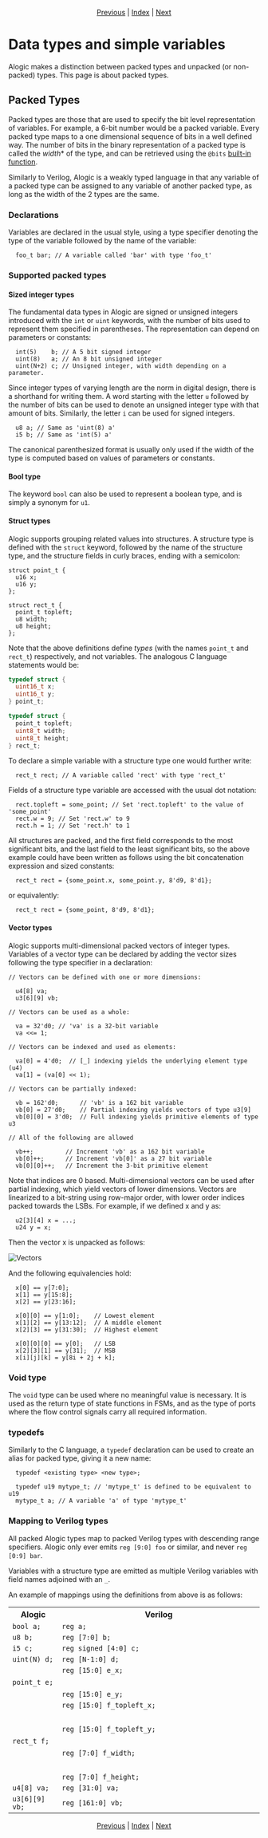 <p align="center">
<a href="entities.md">Previous</a> |
<a href="index.md">Index</a> |
<a href="literals.md">Next</a>
</p>

# Data types and simple variables

Alogic makes a distinction between packed types and unpacked (or non-packed)
types. This page is about packed types. 

## Packed Types

Packed types are those that are used to specify the bit level representation of
variables. For example, a 6-bit number would be a packed variable. Every packed
type maps to a one dimensional sequence of bits in a well defined way. The
number of bits in the binary representation of a packed type is called the
*width** of the type, and can be retrieved using the `@bits` [built-in
function](builtins.md).

Similarly to Verilog, Alogic is a weakly typed language in that any variable of
a packed type can be assigned to any variable of another packed type, as long as
the width of the 2 types are the same.

### Declarations

Variables are declared in the usual style, using a type specifier denoting the
type of the variable followed by the name of the variable:

```
  foo_t bar; // A variable called 'bar' with type 'foo_t'
```

### Supported packed types

#### Sized integer types

The fundamental data types in Alogic are signed or unsigned integers introduced
with the `int` or `uint` keywords, with the number of bits used to represent
them specified in parentheses. The representation can depend on parameters or
constants:

```
  int(5)    b; // A 5 bit signed integer
  uint(8)   a; // An 8 bit unsigned integer
  uint(N+2) c; // Unsigned integer, with width depending on a parameter.
```

Since integer types of varying length are the norm in digital design,
there is a shorthand for writing them. A word starting with the letter `u`
followed by the number of bits can be used to denote an unsigned integer type
with that amount of bits. Similarly, the letter `i` can be used for signed
integers.

```
  u8 a; // Same as 'uint(8) a'
  i5 b; // Same as 'int(5) a'
```

The canonical parenthesized format is usually only used if the width
of the type is computed based on values of parameters or constants.

#### Bool type

The keyword `bool` can also be used to represent a boolean type, and is simply a
synonym for `u1`.

#### Struct types

Alogic supports grouping related values into structures. A structure type is
defined with the `struct` keyword, followed by the name of the structure type,
and the structure fields in curly braces, ending with a semicolon:

```
struct point_t {
  u16 x;
  u16 y;
};

struct rect_t {
  point_t topleft;
  u8 width;
  u8 height;
};
```

Note that the above definitions define *types*  (with the names `point_t` and
`rect_t`) respectively, and not variables. The analogous C language statements
would be:

```C
typedef struct {
  uint16_t x;
  uint16_t y;
} point_t;

typedef struct {
  point_t topleft;
  uint8_t width;
  uint8_t height;
} rect_t;
```

To declare a simple variable with a structure type one would further write:

```
  rect_t rect; // A variable called 'rect' with type 'rect_t'
```

Fields of a structure type variable are accessed with the usual dot notation:

```
  rect.topleft = some_point; // Set 'rect.topleft' to the value of 'some_point'
  rect.w = 9; // Set 'rect.w' to 9
  rect.h = 1; // Set 'rect.h' to 1
```

All structures are packed, and the first field corresponds to the most
significant bits, and the last field to the least significant bits, so the
above example could have been written as follows using the bit concatenation
expression and sized constants:

```
  rect_t rect = {some_point.x, some_point.y, 8'd9, 8'd1};
```

or equivalently:

```
  rect_t rect = {some_point, 8'd9, 8'd1};
```

#### Vector types

Alogic supports multi-dimensional packed vectors of integer types. Variables of
a vector type can be declared by adding the vector sizes following the type
specifier in a declaration:

```
// Vectors can be defined with one or more dimensions:

  u4[8] va;
  u3[6][9] vb;
   
// Vectors can be used as a whole:
   
  va = 32'd0; // 'va' is a 32-bit variable
  va <<= 1;
  
// Vectors can be indexed and used as elements:
  
  va[0] = 4'd0;  // [_] indexing yields the underlying element type (u4)
  va[1] = (va[0] << 1);

// Vectors can be partially indexed:

  vb = 162'd0;      // 'vb' is a 162 bit variable
  vb[0] = 27'd0;    // Partial indexing yields vectors of type u3[9]
  vb[0][0] = 3'd0;  // Full indexing yields primitive elements of type u3

// All of the following are allowed

  vb++;         // Increment 'vb' as a 162 bit variable
  vb[0]++;      // Increment 'vb[0]' as a 27 bit variable
  vb[0][0]++;   // Increment the 3-bit primitive element 
```

Note that indices are 0 based. Multi-dimensional vectors can be used after partial indexing, which yield
vectors of lower dimensions. Vectors are linearized to a bit-string using row-major order, with lower order
indices packed towards the LSBs. For example, if we defined x and y as:

```
  u2[3][4] x = ...;
  u24 y = x;
```
Then the vector x is unpacked as follows:

 ![Vectors](vectors.svg)

And the following equivalencies hold:

```
  x[0] == y[7:0];
  x[1] == y[15:8];
  x[2] == y[23:16];

  x[0][0] == y[1:0];    // Lowest element
  x[1][2] == y[13:12];  // A middle element
  x[2][3] == y[31:30];  // Highest element
  
  x[0][0][0] == y[0];   // LSB
  x[2][3][1] == y[31];  // MSB
  x[i][j][k] = y[8i + 2j + k];
```



### Void type

The `void` type can be used where no meaningful value is necessary. It is used
as the return type of state functions in FSMs, and as the type of ports where
the flow control signals carry all required information.

### typedefs

Similarly to the C language, a `typedef` declaration can be used to create an
alias for packed type, giving it a new name:

```
  typedef <existing type> <new type>;
  
  typedef u19 mytype_t; // 'mytype_t' is defined to be equivalent to u19
  mytype_t a; // A variable 'a' of type 'mytype_t'
```

### Mapping to Verilog types

All packed Alogic types map to packed Verilog types with descending range
specifiers. Alogic only ever emits `reg [9:0] foo` or similar, and never
`reg [0:9] bar`.

Variables with a structure type are emitted as multiple Verilog variables with
field names adjoined with an `_`.

An example of mappings using the definitions from above is as follows:

<table>
  <tr>
    <th>Alogic</th><th>Verilog</th>
  </tr>
  <tr>
    <td><code>bool a;</code></td><td><code>reg a;</code></td>
  </tr>
  <tr>
    <td><code>u8 b;</code></td><td><code>reg [7:0] b;</code></td>
  </tr>
  <tr>
    <td><code>i5 c;</code></td><td><code>reg signed [4:0] c;</code></td>
  </tr>
  <tr>
    <td><code>uint(N) d;</code></td><td><code>reg [N-1:0] d;</code></td>
  </tr>
  <tr>
    <td><code>point_t e;</code></td><td><code>reg [15:0] e_x;<br>
                                              reg [15:0] e_y;</code></td>
  </tr>
  <tr>
    <td><code>rect_t f;</code></td><td><code>reg [15:0] f_topleft_x;<br>
                                             reg [15:0] f_topleft_y;<br>
                                             reg [7:0] f_width;<br>
                                             reg [7:0] f_height;</code></td>
  </tr>
  <tr>
    <td><code>u4[8] va;</code></td><td><code>reg [31:0] va;</code></td>
  </tr>
  <tr>
    <td><code>u3[6][9] vb;</code></td><td><code>reg [161:0] vb;</code></td>
  </tr>
</table>

<p align="center">
<a href="entities.md">Previous</a> |
<a href="index.md">Index</a> |
<a href="literals.md">Next</a>
</p>

